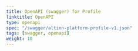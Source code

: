 ```yaml
---
title: OpenAPI (swagger) for Profile
linktitle: OpenAPI
type: openapi
spec: "/swagger/altinn-platform-profile-v1.json"
tags: [swagger, openapi]
weight: 10
---
```


